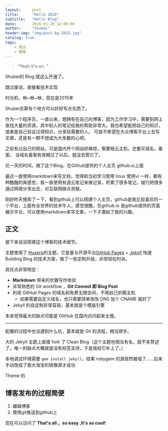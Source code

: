 ```yaml
---
layout:     post
title:      "Hello 2016"
subtitle:   "Hello Blog"
date:       2016-01-29 12:00:00
author:     "Shubei"
header-img: "img/post-bg-2015.jpg"
catalog: true
tags:
    - 观点  
    - 博客  
---
```


> “Yeah It's on. ”


Shubei的 Blog 就这么开通了。

跳过废话，直接看技术实现

时光机，咻~咻~咻，现在是2015年

Shubei总算有个地方可以好好写点东西了。

作为一个程序员，一直以来，想拥有在自己的博客，因为工作学习中，需要到网上查找大量的资源，其中别人的笔记给我的帮助非常大。我也希望能把自己的知识，或者是自己验证过得知识，分享给需要的人。
可是不希望在大众博客平台上去写文章，还是有一颗不想成为大多数的心吧。

之前有过自己的网站，可是国内开个网站好麻烦，需要租云主机，还要买域名，备案。
当域名备案有效期过了以后，就没去管它了。

花一天的时间，搞了这个Blog，在Github提供的个人主页 github.io上面

最近一直使用markdown来写文档，觉得和当初学习使用 linux 使用vi 一样，都有种酷酷的爽感觉，我一直使用有道云笔记来做记录，积累了很多笔记，就行把很多通过网络分享出去，对互联网做点贡献。

刚好昨天搜索了一下，看到github上可以搭建个人主页，github是我比较喜欢的一个平台，上面有全世界的技术牛人，感觉很酷，在github.io 是github提供的页面展示平台，可以使用markdown来写文章，一下子激起了我的兴趣。


## 正文

接下来说说搭建这个博客的技术细节。  

主题使用了 [Huxpro](https://github.com/huxpro/huxpro.github.io/)的主题，它是基与开源平台[GitHub Pages](https://pages.github.com/) + [Jekyll](http://jekyllrb.com/) 快速 Building Blog 的技术方案，做了一些定制升级，非常轻松时尚。

其优点非常明显：

* **Markdown** 带来的优雅写作体验
* 非常熟悉的 Git workflow ，**Git Commit 即 Blog Post**
* 利用 GitHub Pages 的域名和免费无限空间，不用自己折腾主机
	* 如果需要自定义域名，也只需要简单改改 DNS 加个 CNAME 就好了 
* Jekyll 的自定制非常容易，基本就是个模版引擎

本来觉得最大的缺点可能是 GitHub 在国内访问起来太慢。

---
配置的过程中也没遇到什么坑，基本就是 Git 的流程，相当顺手。

大的 Jekyll 主题上直接 fork 了 Clean Blog（这个主题也相当有名，就不多赘述了。唯一的缺点大概就是没有标签支持，于是我给它补上了。）

本地调试环境需要 `gem install jekyll`，结果 rubygem 的源居然被墙了……后来手动改成了我大淘宝的镜像源才成功

Theme 的 

## 博客发布的过程简便
1. 编辑博客
2. 使用git推送到github上

现在可以访问了
**That's all ，so easy ,It's so cool!**




